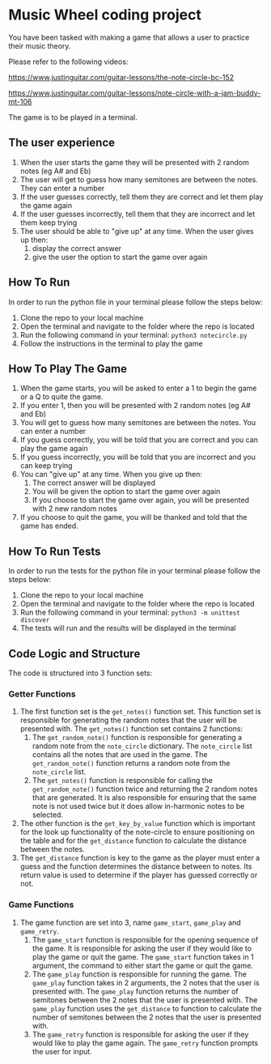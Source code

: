 # Music Wheel coding project

You have been tasked with making a game that allows a user to practice their music theory.

Please refer to the following videos:

<https://www.justinguitar.com/guitar-lessons/the-note-circle-bc-152>

<https://www.justinguitar.com/guitar-lessons/note-circle-with-a-jam-buddy-mt-106>

The game is to be played in a terminal.

## The user experience

1. When the user starts the game they will be presented with 2 random notes (eg A# and Eb)
2. The user will get to guess how many semitones are between the notes. They can enter a number
3. If the user guesses correctly,  tell them they are correct and let them play the game again
4. If the user guesses incorrectly, tell them that they are incorrect and let them keep trying
5. The user should be able to "give up" at any time. When the user gives up then:
   1. display the correct answer
   2. give the user the option to start the game over again

## How To Run

In order to run the python file in your terminal please follow the steps below:

1. Clone the repo to your local machine
2. Open the terminal and navigate to the folder where the repo is located
3. Run the following command in your terminal: `python3 notecircle.py`
4. Follow the instructions in the terminal to play the game

## How To Play The Game

1. When the game starts, you will be asked to enter a 1 to begin the game or a Q to quite the game.
2. If you enter 1, then you will be presented with 2 random notes (eg A# and Eb)
3. You will get to guess how many semitones are between the notes. You can enter a number
4. If you guess correctly, you will be told that you are correct and you can play the game again
5. If you guess incorrectly, you will be told that you are incorrect and you can keep trying
6. You can "give up" at any time. When you give up then:
   1. The correct answer will be displayed
   2. You will be given the option to start the game over again
   3. If you choose to start the game over again, you will be presented with 2 new random notes
7. If you choose to quit the game, you will be thanked and told that the game has ended.

## How To Run Tests

In order to run the tests for the python file in your terminal please follow the steps below:

1. Clone the repo to your local machine
2. Open the terminal and navigate to the folder where the repo is located
3. Run the following command in your terminal: `python3 -m unittest discover`
4. The tests will run and the results will be displayed in the terminal

## Code Logic and Structure

The code is structured into 3 function sets:

### Getter Functions

1. The first function set is the `get_notes()` function set. This function set is responsible for generating the random notes that the user will be presented with. The `get_notes()` function set contains 2 functions:
   1. The `get_random_note()` function is responsible for generating a random note from the `note_circle` dictionary. The `note_circle` list contains all the notes that are used in the game. The `get_random_note()` function returns a random note from the `note_circle` list.
   2. The `get_notes()` function is responsible for calling the `get_random_note()` function twice and returning the 2 random notes that are generated. It is also responsible for ensuring that the same note is not used twice but it
   does allow in-harmonic notes to be selected.
2. The other function is the `get_key_by_value` function which is important for the look up functionality of the note-circle to ensure positioning on the table and for the `get_distance` function to calculate the distance between the notes.
3. The `get_distance` function is key to the game as the player must enter a guess and the function determines the distance between to notes. Its return value is used to determine if the player has guessed correctly or not.

### Game Functions

1. The game function are set into 3, name `game_start`, `game_play` and `game_retry`.
   1. The `game_start` function is responsible for the opening sequence of the game. It is responsible for asking the user if they would like to play the game or quit the game. The `game_start` function takes in 1 argument, the command to either start the game or quit the game.
   2. The `game_play` function is responsible for running the game. The `game_play` function takes in 2 arguments, the 2 notes that the user is presented with. The `game_play` function returns the number of semitones between the 2 notes that the user is presented with. The `game_play` function uses the `get_distance` to function to calculate the number of semitones between the 2 notes that the user is presented with.
   3. The `game_retry` function is responsible for asking the user if they would like to play the game again. The `game_retry` function prompts the user for input.
